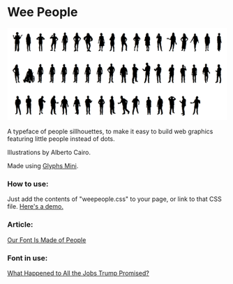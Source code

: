# Wee People

![A crowd of wee people.](weepeople_all.png)

A typeface of people sillhouettes, to make it easy to build web graphics featuring little people instead of dots.

Illustrations by Alberto Cairo.

Made using [Glyphs Mini](https://glyphsapp.com/glyphs-mini).


### How to use: 

Just add the contents of "weepeople.css" to your page, or link to that CSS file. [Here's a demo.](http://propublica.github.io/weepeople/)

### Article:

[Our Font Is Made of People](https://source.opennews.org/articles/our-font-made-people/)

### Font in use:

[What Happened to All the Jobs Trump Promised?](https://projects.propublica.org/graphics/trump-job-promises)

